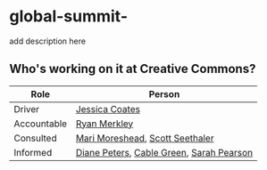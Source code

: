 # global-summit-
add description here

## Who's working on it at Creative Commons?

| Role  | Person |
| ------------- | ------------- |
| Driver  | [Jessica Coates](https://github.com/jessicacoates)  |
| Accountable  | [Ryan Merkley](https://github.com/ryanmerkley) |
| Consulted | [Mari Moreshead](https://github.com/mmoreshead), [Scott Seethaler](https://github.com/Scott-CC) | 
| Informed | [Diane Peters](https://github.com/peterspdx), [Cable Green](https://github.com/cablegreen), [Sarah Pearson](https://github.com/sarahpearson) |
